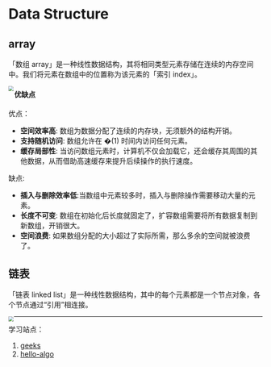 # Data Structure

## array

「数组 array」是一种线性数据结构，其将相同类型元素存储在连续的内存空间中。我们将元素在数组中的位置称为该元素的「索引 index」。

<img src="/Users/dingyuan.wu/github/hutaochu/note/md/images/array_definition.png" style="zoom:60%" align=left />

#### 优缺点

优点：

- **空间效率高**: 数组为数据分配了连续的内存块，无须额外的结构开销。
- **支持随机访问**: 数组允许在 �(1) 时间内访问任何元素。
- **缓存局部性**: 当访问数组元素时，计算机不仅会加载它，还会缓存其周围的其他数据，从而借助高速缓存来提升后续操作的执行速度。

缺点:

- **插入与删除效率低**:当数组中元素较多时，插入与删除操作需要移动大量的元素。
- **长度不可变**: 数组在初始化后长度就固定了，扩容数组需要将所有数据复制到新数组，开销很大。
- **空间浪费**: 如果数组分配的大小超过了实际所需，那么多余的空间就被浪费了。



## 链表

「链表 linked list」是一种线性数据结构，其中的每个元素都是一个节点对象，各个节点通过“引用”相连接。

<img src="/Users/dingyuan.wu/github/hutaochu/note/md/images/linkedlist_definition.png" style="zoom:60%" align=left />











------

学习站点：

1. [geeks](https://www.geeksforgeeks.org/tree-data-structure/)
2. [hello-algo](https://www.hello-algo.com/)